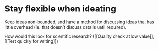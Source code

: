 # Stay flexible when ideating
Keep ideas non-bounded, and have a method for discussing ideas that has little overhead (ie. that doesn’t discuss details until required).

How would this look for scientific research? ([[Quality check at low value]], [[Test quickly for writing]])

<!-- {BearID:A176678A-1A8C-42AA-B711-01F2B328345A-3498-000003F73B4D5C25} -->

